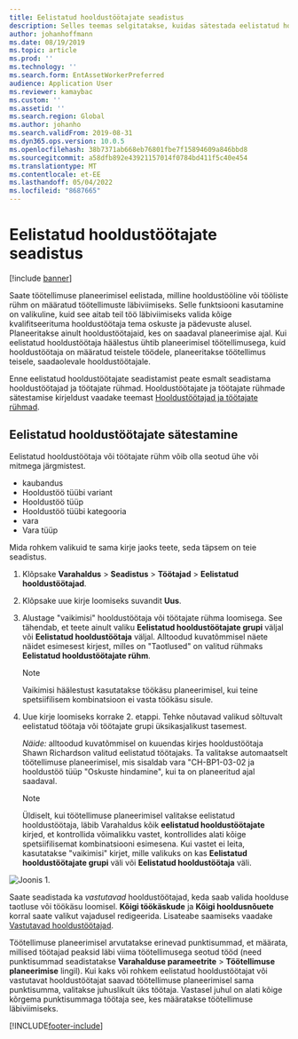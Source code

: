 ```yaml
---
title: Eelistatud hooldustöötajate seadistus
description: Selles teemas selgitatakse, kuidas sätestada eelistatud hooldustöötajaid varahalduses.
author: johanhoffmann
ms.date: 08/19/2019
ms.topic: article
ms.prod: ''
ms.technology: ''
ms.search.form: EntAssetWorkerPreferred
audience: Application User
ms.reviewer: kamaybac
ms.custom: ''
ms.assetid: ''
ms.search.region: Global
ms.author: johanho
ms.search.validFrom: 2019-08-31
ms.dyn365.ops.version: 10.0.5
ms.openlocfilehash: 38b7371ab668eb76801fbe7f15894609a846bbd8
ms.sourcegitcommit: a58dfb892e43921157014f0784bd411f5c40e454
ms.translationtype: MT
ms.contentlocale: et-EE
ms.lasthandoff: 05/04/2022
ms.locfileid: "8687665"
---
```

# <a name="set-up-preferred-maintenance-workers"></a>Eelistatud hooldustöötajate seadistus

[!include [banner](../../includes/banner.md)]

Saate töötellimuse planeerimisel eelistada, milline hooldustööline või tööliste rühm on määratud töötellimuste läbiviimiseks. Selle funktsiooni kasutamine on valikuline, kuid see aitab teil töö läbiviimiseks valida kõige kvalifitseerituma hooldustöötaja tema oskuste ja pädevuste alusel. Planeeritakse ainult hooldustöötajaid, kes on saadaval planeerimise ajal. Kui eelistatud hooldustöötaja häälestus ühtib planeerimisel töötellimusega, kuid hooldustöötaja on määratud teistele töödele, planeeritakse töötellimus teisele, saadaolevale hooldustöötajale.

Enne eelistatud hooldustöötajate seadistamist peate esmalt seadistama hooldustöötajad ja töötajate rühmad. Hooldustöötajate ja töötajate rühmade sätestamise kirjeldust vaadake teemast [Hooldustöötajad ja töötajate rühmad](../setup-for-objects/workers-and-worker-groups.md).

## <a name="set-up-preferred-workers"></a>Eelistatud hooldustöötajate sätestamine

Eelistatud hooldustöötaja või töötajate rühm võib olla seotud ühe või mitmega järgmistest.

- kaubandus  
- Hooldustöö tüübi variant  
- Hooldustöö tüüp  
- Hooldustöö tüübi kategooria  
- vara  
- Vara tüüp  

Mida rohkem valikuid te sama kirje jaoks teete, seda täpsem on teie seadistus.

1. Klõpsake **Varahaldus** > **Seadistus** > **Töötajad** > **Eelistatud hooldustöötajad**.

2. Klõpsake uue kirje loomiseks suvandit **Uus**.

3. Alustage "vaikimisi" hooldustöötaja või töötajate rühma loomisega. See tähendab, et teete ainult valiku **Eelistatud hooldustöötajate grupi** väljal või **Eelistatud hooldustöötaja** väljal. Alltoodud kuvatõmmisel näete näidet esimesest kirjest, milles on "Taotlused" on valitud rühmaks **Eelistatud hooldustöötajate rühm**.

    > [!NOTE]
    > Vaikimisi häälestust kasutatakse töökäsu planeerimisel, kui teine spetsiifilisem kombinatsioon ei vasta töökäsu sisule.

4. Uue kirje loomiseks korrake 2. etappi. Tehke nõutavad valikud sõltuvalt eelistatud töötaja või töötajate grupi üksikasjalikust tasemest. 

    *Näide:* alltoodud kuvatõmmisel on kuuendas kirjes hooldustöötaja Shawn Richardson valitud eelistatud töötajaks. Ta valitakse automaatselt töötellimuse planeerimisel, mis sisaldab vara "CH-BP1-03-02 ja hooldustöö tüüp "Oskuste hindamine", kui ta on planeeritud ajal saadaval.

    > [!NOTE]
    > Üldiselt, kui töötellimuse planeerimisel valitakse eelistatud hooldustöötaja, läbib Varahaldus kõik **eelistatud hooldustöötajate** kirjed, et kontrollida võimalikku vastet, kontrollides alati kõige spetsiifilisemat kombinatsiooni esimesena. Kui vastet ei leita, kasutatakse "vaikimisi" kirjet, mille valikuks on kas **Eelistatud hooldustöötajate grupi** väli või **Eelistatud hooldustöötaja** väli.

![Joonis 1.](media/02-work-order-scheduling.png)

Saate seadistada ka *vastutavad* hooldustöötajad, keda saab valida hoolduse taotluse või töökäsu loomisel. **Kõigi töökäskude** ja **Kõigi hooldusnõuete** korral saate valikut vajadusel redigeerida. Lisateabe saamiseks vaadake [Vastutavad hooldustöötajad](../setup-for-maintenance-requests/responsible-workers.md).

Töötellimuse planeerimisel arvutatakse erinevad punktisummad, et määrata, millised töötajad peaksid läbi viima töötellimusega seotud tööd (need punktisummad seadistatakse **Varahalduse parameetrite** > **Töötellimuse planeerimise** lingil). Kui kaks või rohkem eelistatud hooldustöötajat või vastutavat hooldustöötajat saavad töötellimuse planeerimisel sama punktisumma, valitakse juhuslikult üks töötaja. Vastasel juhul on alati kõige kõrgema punktisummaga töötaja see, kes määratakse töötellimuse läbiviimiseks.



[!INCLUDE[footer-include](../../../includes/footer-banner.md)]